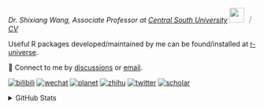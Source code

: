 
<p><em>Dr. Shixiang Wang, Associate Professor at <a href="https://en.csu.edu.cn/">Central South University</a> <img src="https://media.giphy.com/media/WUlplcMpOCEmTGBtBW/giphy.gif" width="30">  ｜ <a href="https://shixiangwang.github.io/cv-shixiang/">CV</a>
</em></p>

Useful R packages developed/maintained by me can be found/installed at [r-universe](https://shixiangwang.r-universe.dev/).

💬 Connect to me by
[discussions](https://github.com/ShixiangWang/self-study/discussions) or [email](mailto:shixiang1994wang@gmail.com). 

[![bilibili](https://img.shields.io/badge/王诗翔-B站-yellow)](https://space.bilibili.com/11553374) [![wechat](https://img.shields.io/badge/王诗翔-微信公众号-important)](https://shixiangwang.github.io/home/logo/qrcode.jpg) [![planet](https://img.shields.io/badge/王诗翔-知识星球-blueviolet)](https://t.zsxq.com/rBqbIei)  [![zhihu](https://img.shields.io/badge/王诗翔-知乎-blue)](https://www.zhihu.com/people/shixiangwang) [![twitter](https://img.shields.io/badge/WangShxiang-twitter-ff69b4)](https://twitter.com/WangShxiang) [![scholar](https://img.shields.io/badge/ShixiangWang-Scholar-00ffff)](https://scholar.google.com/citations?user=FvNp0NkAAAAJ) 

<details>
 
<summary>GitHub Stats</summary>


<!--START_SECTION:waka-->
**🐱 My GitHub Data** 

> 📦 5.0 MB Used in GitHub's Storage 
 > 
> 🏆 678 Contributions in the Year 2025
 > 
> 🚫 Not Opted to Hire
 > 
> 📜 100 Public Repositories 
 > 
> 🔑 30 Private Repositories 
 > 
**I'm an Early 🐤** 

```text
🌞 Morning                2435 commits        ████░░░░░░░░░░░░░░░░░░░░░   16.68 % 
🌆 Daytime                6193 commits        ███████████░░░░░░░░░░░░░░   42.42 % 
🌃 Evening                4946 commits        ████████░░░░░░░░░░░░░░░░░   33.88 % 
🌙 Night                  1026 commits        ██░░░░░░░░░░░░░░░░░░░░░░░   07.03 % 
```
📅 **I'm Most Productive on Tuesday** 

```text
Monday                   2211 commits        ████░░░░░░░░░░░░░░░░░░░░░   15.14 % 
Tuesday                  2672 commits        █████░░░░░░░░░░░░░░░░░░░░   18.30 % 
Wednesday                2413 commits        ████░░░░░░░░░░░░░░░░░░░░░   16.53 % 
Thursday                 2520 commits        ████░░░░░░░░░░░░░░░░░░░░░   17.26 % 
Friday                   2189 commits        ████░░░░░░░░░░░░░░░░░░░░░   14.99 % 
Saturday                 1113 commits        ██░░░░░░░░░░░░░░░░░░░░░░░   07.62 % 
Sunday                   1482 commits        ███░░░░░░░░░░░░░░░░░░░░░░   10.15 % 
```


**I Mostly Code in R** 

```text
R                        86 repos            █████████████░░░░░░░░░░░░   53.42 % 
HTML                     25 repos            ████░░░░░░░░░░░░░░░░░░░░░   15.53 % 
Python                   7 repos             █░░░░░░░░░░░░░░░░░░░░░░░░   04.35 % 
SCSS                     3 repos             ░░░░░░░░░░░░░░░░░░░░░░░░░   01.86 % 
Lua                      1 repo              ░░░░░░░░░░░░░░░░░░░░░░░░░   00.62 % 
```




 Last Updated on 08/08/2025 18:59:57 UTC
<!--END_SECTION:waka-->

> These Readme stats are generated using github action [awesome-readme-stats](https://github.com/anmol098/waka-readme-stats)

-----

**NOTE: Top languages does not indicate my skill level or anything like that. It is just a metric of which languages have been hosted by me on GitHub based on the usage across repositories.**

</details>
